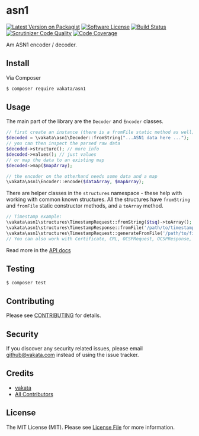 # asn1

[![Latest Version on Packagist][ico-version]][link-packagist]
[![Software License][ico-license]](LICENSE.md)
[![Build Status][ico-travis]][link-travis]
[![Scrutinizer Code Quality][ico-code-quality]][link-scrutinizer]
[![Code Coverage][ico-scrutinizer]][link-scrutinizer]

Am ASN1 encoder / decoder.

## Install

Via Composer

``` bash
$ composer require vakata/asn1
```

## Usage

The main part of the library are the `Decoder` and `Encoder` classes.

```php
// first create an instance (there is a fromFile static method as well)
$decoded = \vakata\asn1\Decoder::fromString("...ASN1 data here ...");
// you can then inspect the parsed raw data
$decoded->structure(); // more info
$decoded->values(); // just values
// or map the data to an existing map
$decoded->map($mapArray);

// the encoder on the otherhand needs some data and a map
\vakata\asn1\Encoder::encode($dataArray, $mapArray);
```

There are helper classes in the `structures` namespace - these help with working with common known structures. All the structures have `fromString` and `fromFile` static constructor methods, and a `toArray` method.

``` php
// Timestamp example:
\vakata\asn1\structures\TimestampRequest::fromString($tsq)->toArray();
\vakata\asn1\structures\TimestampResponse::fromFile('/path/to/timestamp/response')->toArray();
\vakata\asn1\structures\TimestampRequest::generateFromFile('/path/to/file/to/timestamp');
// You can also work with Certificate, CRL, OCSPRequest, OCSPResponse, P7S
```

Read more in the [API docs](api.md)

## Testing

``` bash
$ composer test
```


## Contributing

Please see [CONTRIBUTING](CONTRIBUTING.md) for details.

## Security

If you discover any security related issues, please email github@vakata.com instead of using the issue tracker.

## Credits

- [vakata][link-author]
- [All Contributors][link-contributors]

## License

The MIT License (MIT). Please see [License File](LICENSE.md) for more information. 

[ico-version]: https://img.shields.io/packagist/v/vakata/asn1.svg?style=flat-square
[ico-license]: https://img.shields.io/badge/license-MIT-brightgreen.svg?style=flat-square
[ico-travis]: https://img.shields.io/travis/vakata/asn1/master.svg?style=flat-square
[ico-scrutinizer]: https://img.shields.io/scrutinizer/coverage/g/vakata/asn1.svg?style=flat-square
[ico-code-quality]: https://img.shields.io/scrutinizer/g/vakata/asn1.svg?style=flat-square
[ico-downloads]: https://img.shields.io/packagist/dt/vakata/asn1.svg?style=flat-square
[ico-cc]: https://img.shields.io/codeclimate/github/vakata/asn1.svg?style=flat-square
[ico-cc-coverage]: https://img.shields.io/codeclimate/coverage/github/vakata/asn1.svg?style=flat-square

[link-packagist]: https://packagist.org/packages/vakata/asn1
[link-travis]: https://travis-ci.org/vakata/asn1
[link-scrutinizer]: https://scrutinizer-ci.com/g/vakata/asn1
[link-code-quality]: https://scrutinizer-ci.com/g/vakata/asn1
[link-downloads]: https://packagist.org/packages/vakata/asn1
[link-author]: https://github.com/vakata
[link-contributors]: ../../contributors
[link-cc]: https://codeclimate.com/github/vakata/asn1

